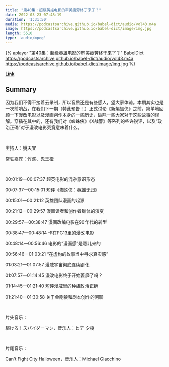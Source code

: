 ```yaml
---
title: "第40集：超级英雄电影的审美疲劳终于来了？"
date: 2022-03-23 07:48:19
duration: '1:31:50'
media: https://podcastsarchive.github.io/babel-dict/audio/vol43.m4a
image: https://podcastsarchive.github.io/babel-dict/image/img.jpg
length: 5510
type: 'audio/mpeg'
---
```


{% aplayer "第40集：超级英雄电影的审美疲劳终于来了？" BabelDict  https://podcastsarchive.github.io/babel-dict/audio/vol43.m4a https://podcastsarchive.github.io/babel-dict/image/img.jpg %}

**[Link](https://www.xiaoyuzhoufm.com/episode/623ad6dce162d50508b31854)**

## Summary
<p>因为我们不得不接着云录制，所以音质还是有些感人，望大家体谅。本期其实也是一次前哨战，在我们下一期（特此预告！）正式讨论《新蝙蝠侠》之前，简单地回顾一下漫改电影以及漫画创作本身的一些历史，破除一些大家对于这些故事的误解。穿插在其中的，还有我们对《蜘蛛侠》《X战警》等系列的些许锐评，以及“政治正确”对于漫改电影究竟意味着什么。</p><p><br /></p><p>主持人：姚天宜</p><p>常驻嘉宾：竹溪、鬼王橙</p><p><br /></p><p>00:01:19—00:07:37 超英电影的混杂意识形态</p><p>00:07:37—00:15:01 短评《蜘蛛侠：英雄无归》</p><p>00:15:01—00:21:12 英雄团队漫画的起源</p><p>00:21:12—00:29:57 漫画读者和创作者群体的演变</p><p>00:29:57—00:38:47 漫画改编电影在90年代的转型</p><p>00:38:47—00:48:14 卡在PG13里的漫改电影</p><p>00:48:14—00:56:46 电影的“漫画感”是哪儿来的</p><p>00:56:46—01:03:21 “在虚构的故事当中寻求真实感”</p><p>01:03:21—01:07:57 漫威宇宙彻底连续剧化&nbsp;</p><p>01:07:57—01:14:45 漫改电影终于开始萎靡了吗？</p><p>01:14:45—01:21:40 短评漫威里的种族政治正确&nbsp;</p><p>01:21:40—01:30:58 关于金刚狼和剧本创作的闲聊</p><p><br /></p><p>片头音乐：</p><p><span>駆けろ！スパイダーマン，音乐人：</span>ヒデ 夕樹</p><p><br /></p><p>片尾音乐：</p><p>Can't Fight City Halloween，音乐人：Michael Giacchino</p>
    